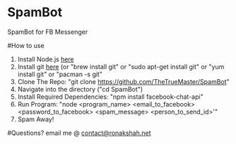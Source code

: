 # SpamBot
SpamBot for FB Messenger

#How to use
1. Install Node.js <a href = "https://nodejs.org/en/download/">here</a>
2. Install git <a href = "https://git-scm.com/book/en/v2/Getting-Started-Installing-Git">here</a> (or "brew install git" or "sudo apt-get install git" or "yum install git" or "pacman -s git"
3. Clone The Repo: "git clone https://github.com/TheTrueMaster/SpamBot"
4. Navigate into the directory ("cd SpamBot")
5. Install Required Dependencies: "npm install facebook-chat-api"
6. Run Program: "node <program_name> <email_to_facebook> <password_to_facebook> <spam_message> <person_to_send_id>'"
7. Spam Away!

#Questions?
email me @ <a href="mailto:contact@ronakshah.net">contact@ronakshah.net</a>
